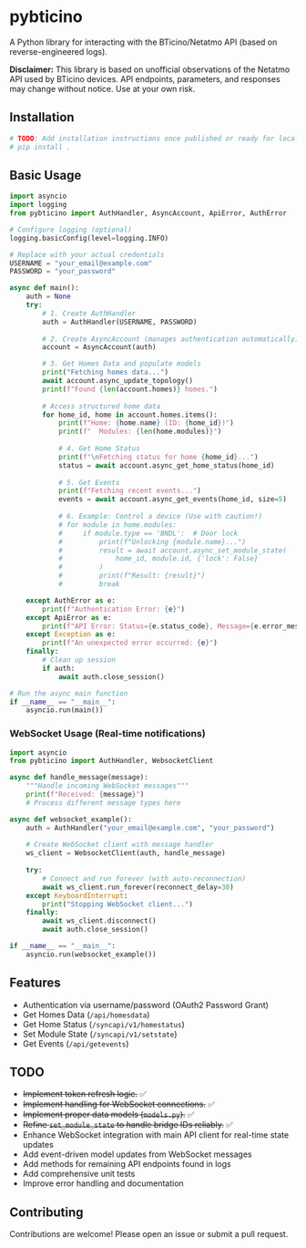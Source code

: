 # pybticino

A Python library for interacting with the BTicino/Netatmo API (based on reverse-engineered logs).

**Disclaimer:** This library is based on unofficial observations of the Netatmo API used by BTicino devices. API endpoints, parameters, and responses may change without notice. Use at your own risk.

## Installation

```bash
# TODO: Add installation instructions once published or ready for local install
# pip install .
```

## Basic Usage

```python
import asyncio
import logging
from pybticino import AuthHandler, AsyncAccount, ApiError, AuthError

# Configure logging (optional)
logging.basicConfig(level=logging.INFO)

# Replace with your actual credentials
USERNAME = "your_email@example.com"
PASSWORD = "your_password"

async def main():
    auth = None
    try:
        # 1. Create AuthHandler
        auth = AuthHandler(USERNAME, PASSWORD)
        
        # 2. Create AsyncAccount (manages authentication automatically)
        account = AsyncAccount(auth)

        # 3. Get Homes Data and populate models
        print("Fetching homes data...")
        await account.async_update_topology()
        print(f"Found {len(account.homes)} homes.")
        
        # Access structured home data
        for home_id, home in account.homes.items():
            print(f"Home: {home.name} (ID: {home_id})")
            print(f"  Modules: {len(home.modules)}")
            
            # 4. Get Home Status
            print(f"\nFetching status for home {home_id}...")
            status = await account.async_get_home_status(home_id)
            
            # 5. Get Events
            print(f"Fetching recent events...")
            events = await account.async_get_events(home_id, size=5)
            
            # 6. Example: Control a device (Use with caution!)
            # for module in home.modules:
            #     if module.type == 'BNDL':  # Door lock
            #         print(f"Unlocking {module.name}...")
            #         result = await account.async_set_module_state(
            #             home_id, module.id, {'lock': False}
            #         )
            #         print(f"Result: {result}")
            #         break

    except AuthError as e:
        print(f"Authentication Error: {e}")
    except ApiError as e:
        print(f"API Error: Status={e.status_code}, Message={e.error_message}")
    except Exception as e:
        print(f"An unexpected error occurred: {e}")
    finally:
        # Clean up session
        if auth:
            await auth.close_session()

# Run the async main function
if __name__ == "__main__":
    asyncio.run(main())
```

### WebSocket Usage (Real-time notifications)

```python
import asyncio
from pybticino import AuthHandler, WebsocketClient

async def handle_message(message):
    """Handle incoming WebSocket messages"""
    print(f"Received: {message}")
    # Process different message types here

async def websocket_example():
    auth = AuthHandler("your_email@example.com", "your_password")
    
    # Create WebSocket client with message handler
    ws_client = WebsocketClient(auth, handle_message)
    
    try:
        # Connect and run forever (with auto-reconnection)
        await ws_client.run_forever(reconnect_delay=30)
    except KeyboardInterrupt:
        print("Stopping WebSocket client...")
    finally:
        await ws_client.disconnect()
        await auth.close_session()

if __name__ == "__main__":
    asyncio.run(websocket_example())
```

## Features

*   Authentication via username/password (OAuth2 Password Grant)
*   Get Homes Data (`/api/homesdata`)
*   Get Home Status (`/syncapi/v1/homestatus`)
*   Set Module State (`/syncapi/v1/setstate`)
*   Get Events (`/api/getevents`)

## TODO

*   ~~Implement token refresh logic.~~ ✅
*   ~~Implement handling for WebSocket connections.~~ ✅ 
*   ~~Implement proper data models (`models.py`).~~ ✅ 
*   ~~Refine `set_module_state` to handle bridge IDs reliably.~~ ✅ 
*   Enhance WebSocket integration with main API client for real-time state updates
*   Add event-driven model updates from WebSocket messages
*   Add methods for remaining API endpoints found in logs
*   Add comprehensive unit tests
*   Improve error handling and documentation

## Contributing

Contributions are welcome! Please open an issue or submit a pull request.

